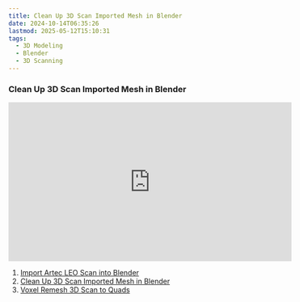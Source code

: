 ```yaml
---
title: Clean Up 3D Scan Imported Mesh in Blender
date: 2024-10-14T06:35:26
lastmod: 2025-05-12T15:10:31
tags:
  - 3D Modeling
  - Blender
  - 3D Scanning
---
```


<div class="video-grid">

### Clean Up 3D Scan Imported Mesh in Blender

<div class="iframe-16-9-container">
<iframe class="youTubeIframe" width="560" height="315" src="https://www.youtube.com/embed/f7F8jNDWae0" title="YouTube video player" frameborder="0" allow="accelerometer; autoplay; clipboard-write; encrypted-media; gyroscope; picture-in-picture; web-share" allowfullscreen></iframe>
</div>

</div>

1. [Import Artec LEO Scan into Blender](https://youtu.be/-8Tvn8UFG0Y)
2. [Clean Up 3D Scan Imported Mesh in Blender](https://youtu.be/f7F8jNDWae0)
3. [Voxel Remesh 3D Scan to Quads](https://youtu.be/-8A4AWW4y24)

